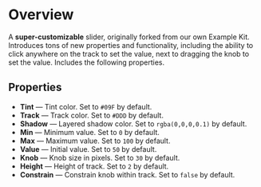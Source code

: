 # Overview

A **super-customizable** slider, originally forked from our own Example Kit. Introduces tons of new properties and functionality, including the ability to click anywhere on the track to set the value, next to dragging the knob to set the value. Includes the following properties.
  
## Properties
- **Tint** — Tint color. Set to `#09F` by default.
- **Track** — Track color. Set to `#DDD` by default.
- **Shadow** — Layered shadow color. Set to `rgba(0,0,0,0.1)` by default.
- **Min** — Minimum value. Set to `0` by default.
- **Max** — Maximum value. Set to `100` by default.  
- **Value** — Initial value. Set to `50` by default.
- **Knob** — Knob size in pixels. Set to `30` by default.
- **Height** — Height of track. Set to `2` by default.
- **Constrain** — Constrain knob within track. Set to `false` by default.
